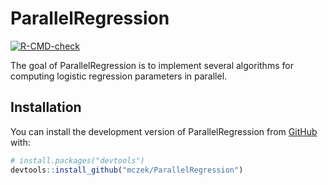
# ParallelRegression

<!-- badges: start -->
[![R-CMD-check](https://github.com/mczek/ParallelRegression/actions/workflows/R-CMD-check.yaml/badge.svg)](https://github.com/mczek/ParallelRegression/actions/workflows/R-CMD-check.yaml)
<!-- badges: end -->

The goal of ParallelRegression is to implement several algorithms for computing logistic regression parameters in parallel.

## Installation

You can install the development version of ParallelRegression from
[GitHub](https://github.com/) with:

``` r
# install.packages("devtools")
devtools::install_github("mczek/ParallelRegression")
```

